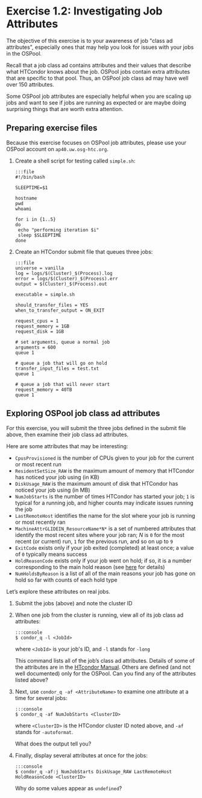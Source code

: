 # Exercise 1.2: Investigating Job Attributes

The objective of this exercise is to your awareness of job "class ad attributes",
especially ones that may help you look for issues with your jobs in the OSPool.

Recall that a job class ad contains attributes and their values that describe what HTCondor knows about the job.
OSPool jobs contain extra attributes that are specific to that pool.
Thus, an OSPool job class ad may have well over 150 attributes.

Some OSPool job attributes are especially helpful when you are scaling up jobs
and want to see if jobs are running as expected or are maybe doing surprising things that are worth extra attention.

## Preparing exercise files

Because this exercise focuses on OSPool job attributes, please use your OSPool account on `ap40.uw.osg-htc.org`. 

1.  Create a shell script for testing called `simple.sh`:

        :::file
        #!/bin/bash

        SLEEPTIME=$1

        hostname
        pwd
        whoami

        for i in {1..5}
        do 
         echo "performing iteration $i"
         sleep $SLEEPTIME
        done

1.  Create an HTCondor submit file that queues three jobs:

        :::file 
        universe = vanilla
        log = logs/$(Cluster)_$(Process).log
        error = logs/$(Cluster)_$(Process).err
        output = $(Cluster)_$(Process).out

        executable = simple.sh

        should_transfer_files = YES
        when_to_transfer_output = ON_EXIT

        request_cpus = 1
        request_memory = 1GB
        request_disk = 1GB

        # set arguments, queue a normal job
        arguments = 600
        queue 1

        # queue a job that will go on hold
        transfer_input_files = test.txt
        queue 1

        # queue a job that will never start
        request_memory = 40TB
        queue 1

## Exploring OSPool job class ad attributes

For this exercise, you will submit the three jobs defined in the submit file above,
then examine their job class ad attributes.

Here are some attributes that may be interesting:

*   `CpusProvisioned` is the number of CPUs given to your job for the current or most recent run
*   `ResidentSetSize_RAW` is the maximum amount of memory that HTCondor has noticed your job using (in KB)
*   `DiskUsage_RAW` is the maximum amount of disk that HTCondor has noticed your job using (in MB)
*   `NumJobStarts` is the number of times HTCondor has started your job; `1` is typical for a running job, and higher counts may indicate issues running the job
*   `LastRemoteHost` identifies the name for the slot where your job is running or most recently ran
*   `MachineAttrGLIDEIN_ResourceName*N*` is a set of numbered attributes that identify the most recent sites where your job ran; *N* is `0` for the most recent (or current) run, `1` for the previous run, and so on up to `9`
*   `ExitCode` exists only if your job exited (completed) at least once; a value of `0` typically means success
*   `HoldReasonCode` exists only if your job went on hold; if so, it is a number corresponding to the main hold reason
    (see [here](https://htcondor.readthedocs.io/en/latest/classad-attributes/job-classad-attributes.html?highlight=HoldReasonCode#job-classad-attributes) for details)
*   `NumHoldsByReason` is a list of all of the main reasons your job has gone on hold so far with counts of each hold type

Let&rsquo;s explore these attributes on real jobs.

1.  Submit the jobs (above) and note the cluster ID

1.  When one job from the cluster is running, view all of its job class ad attributes:

        :::console
        $ condor_q -l <JobId>

    where `<JobId>` is your job's ID, and `-l` stands for `-long`

    This command lists all of the job&rsquo;s class ad attributes.
    Details of some of the attributes are in the
    [HTcondor Manual](https://htcondor.readthedocs.io/en/latest/classad-attributes/job-classad-attributes.html).
    Others are defined (and not well documented) only for the OSPool.
    Can you find any of the attributes listed above?

1.  Next, use `condor_q -af <AttributeName>` to examine one attribute at a time for several jobs:

        :::console
        $ condor_q -af NumJobStarts <ClusterID>

    where `<ClusterID>` is the HTCondor cluster ID noted above, and `-af` stands for `-autoformat`.

    What does the output tell you?

1.  Finally, display several attributes at once for the jobs:

        :::console
        $ condor_q -af:j NumJobStarts DiskUsage_RAW LastRemoteHost HoldReasonCode <ClusterID>

    Why do some values appear as `undefined`?
